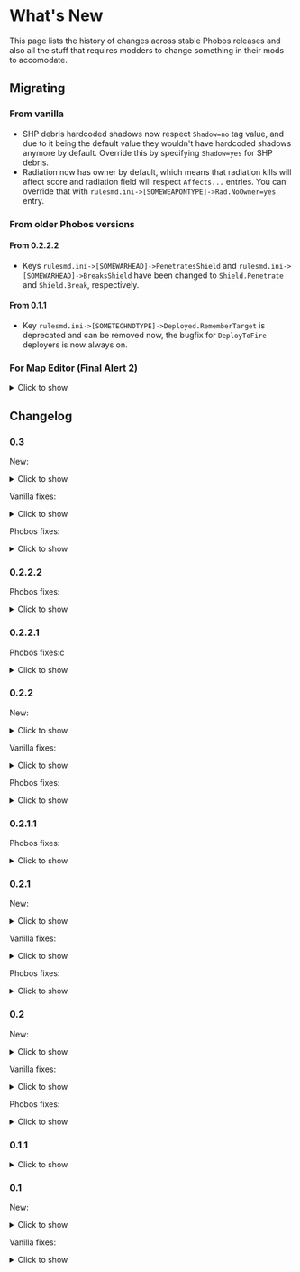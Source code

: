 # What's New

This page lists the history of changes across stable Phobos releases and also all the stuff that requires modders to change something in their mods to accomodate.

## Migrating

### From vanilla

- SHP debris hardcoded shadows now respect `Shadow=no` tag value, and due to it being the default value they wouldn't have hardcoded shadows anymore by default. Override this by specifying `Shadow=yes` for SHP debris.
- Radiation now has owner by default, which means that radiation kills will affect score and radiation field will respect `Affects...` entries. You can override that with `rulesmd.ini->[SOMEWEAPONTYPE]->Rad.NoOwner=yes` entry.

### From older Phobos versions

#### From 0.2.2.2
- Keys `rulesmd.ini->[SOMEWARHEAD]->PenetratesShield` and `rulesmd.ini->[SOMEWARHEAD]->BreaksShield` have been changed to `Shield.Penetrate` and `Shield.Break`, respectively.

#### From 0.1.1
- Key `rulesmd.ini->[SOMETECHNOTYPE]->Deployed.RememberTarget` is deprecated and can be removed now, the bugfix for `DeployToFire` deployers is now always on.

### For Map Editor (Final Alert 2)

<details>
    <summary>Click to show</summary>

    In `FAData.ini`:
    ```ini
    [ParamTypes]
    47=Structures,28
    53=Play BuildUp,10
    54=Use GlobalVar,10
    55=Operation,0
    56=Variable index,0
    57=Lower bound,0
    58=Upper bound,0
    59=Operate var is global,10
    60=Operate var index,0

    [EventsRA2]
    500=Local variable is greater than,48,6,0,0,[LONG DESC],0,1,500,1
    501=Local variable is less than,48,6,0,0,[LONG DESC],0,1,501,1
    502=Local variable equals to,48,6,0,0,[LONG DESC],0,1,502,1
    503=Local variable is greater than or equals to,48,6,0,0,[LONG DESC],0,1,503,1
    504=Local variable is less than or equals,48,6,0,0,[LONG DESC],0,1,504,1
    505=Local variable and X is true,48,6,0,0,[LONG DESC],0,1,505,1
    506=Global variable is greater than,48,6,0,0,[LONG DESC],0,1,506,1
    507=Global variable is less than,48,6,0,0,[LONG DESC],0,1,507,1
    508=Global variable equals to,48,6,0,0,[LONG DESC],0,1,508,1
    509=Global variable is greater than or queals to,48,6,0,0,[LONG DESC],0,1,509,1
    510=Global variable is less than or equals to,48,6,0,0,[LONG DESC],0,1,510,1
    511=Global variable and X is true,48,6,0,0,[LONG DESC],0,1,511,1
    512=Local variable is greater than local variable,48,3,0,0,[LONG DESC],0,1,500,1
    513=Local variable is less than local variable,48,3,0,0,[LONG DESC],0,1,501,1
    514=Local variable equals to local variable,48,3,0,0,[LONG DESC],0,1,502,1
    515=Local variable is greater than or equals to local variable,48,3,0,0,[LONG DESC],0,1,503,1
    516=Local variable is less than or equals local variable,48,3,0,0,[LONG DESC],0,1,504,1
    517=Local variable and local variable is true,48,3,0,0,[LONG DESC],0,1,505,1
    518=Global variable is greater than local variable,48,3,0,0,[LONG DESC],0,1,506,1
    519=Global variable is less than local variable,48,3,0,0,[LONG DESC],0,1,507,1
    520=Global variable equals to local variable,48,3,0,0,[LONG DESC],0,1,508,1
    521=Global variable is greater than or queals to local variable,48,3,0,0,[LONG DESC],0,1,509,1
    522=Global variable is less than or equals to local variable,48,3,0,0,[LONG DESC],0,1,510,1
    523=Global variable and local variable is true,48,3,0,0,[LONG DESC],0,1,511,1
    524=Local variable is greater than global variable,48,35,0,0,[LONG DESC],0,1,500,1
    525=Local variable is less than global variable,48,35,0,0,[LONG DESC],0,1,501,1
    526=Local variable equals to global variable,48,35,0,0,[LONG DESC],0,1,502,1
    527=Local variable is greater than or equals to global variable,48,35,0,0,[LONG DESC],0,1,503,1
    528=Local variable is less than or equals global variable,48,35,0,0,[LONG DESC],0,1,504,1
    529=Local variable and global variable is true,48,35,0,0,[LONG DESC],0,1,505,1
    530=Global variable is greater than global variable,48,35,0,0,[LONG DESC],0,1,506,1
    531=Global variable is less than global variable,48,35,0,0,[LONG DESC],0,1,507,1
    532=Global variable equals to global variable,48,35,0,0,[LONG DESC],0,1,508,1
    533=Global variable is greater than or queals to global variable,48,35,0,0,[LONG DESC],0,1,509,1
    534=Global variable is less than or equals to global variable,48,35,0,0,[LONG DESC],0,1,510,1
    535=Global variable and global variable is true,48,35,0,0,[LONG DESC],0,1,511,1

    [ActionsRA2]
    125=Build at...,-10,47,53,0,0,0,1,0,0,[LONG DESC],0,1,125
    500=Save game,-4,13,0,0,0,0,0,0,0,[LONG DESC],0,1,500,1
    501=Edit variable,0,56,55,6,54,0,0,0,0,[LONG DESC],0,1,501,1
    502=Generate random number,0,56,57,58,54,0,0,0,0,[LONG DESC],0,1,502,1
    503=Print variable value,0,56,54,0,0,0,0,0,0,[LONG DESC],0,1,503,0
    504=Binary operation,0,56,55,60,54,59,0,0,0,[LONG DESC],0,1,504,1
    505=Fire Super Weapon at specified location (Phobos),0,0,20,2,21,22,0,0,0,Launch a Super Weapon from [SuperWeaponTypes] list at a specified location. House=-1 means random target that isn't neutral. House=-2 means the first neutral house. House=-3 means random human target. Coordinate X=-1 means random. Coordinate Y=-1 means random,0,1,505
    506=Fire Super Weapon at specified waypoint (Phobos),0,0,20,2,30,0,0,0,0,Launch a Super Weapon from [SuperWeaponTypes] list at a specified waypoint. House=-1 means random target that isn't neutral. House=-2 means the first neutral house. House=-3 means random human target. Coordinate X=-1 means random. Coordinate Y=-1 means random,0,1,506

    ; FOLLOWING ENTRIES REQUIRE FA2SP.DLL (by secsome)
    [ScriptTypeLists]
    1=ScriptLocalVariable
    2=ScriptGlobalVariable
    3=ScriptLocalVariable_Local
    4=ScriptLocalVariable_Global
    5=ScriptGlobalVariable_Local
    6=ScriptGlobalVariable_Global

    [ScriptLocalVariable]
    HasExtraParam=Yes
    BuiltInType=14

    [ScriptGlobalVariable]
    HasExtraParam=Yes
    BuiltInType=5

    [ScriptLocalVariable_Local]
    HasExtraParam=Yes
    ExtraParamType=ScriptExtType_LocalVariables
    BuiltInType=14

    [ScriptLocalVariable_Global]
    HasExtraParam=Yes
    ExtraParamType=ScriptExtType_GlobalVariables
    BuiltInType=14

    [ScriptGlobalVariable_Local]
    HasExtraParam=Yes
    ExtraParamType=ScriptExtType_LocalVariables
    BuiltInType=5

    [ScriptGlobalVariable_Global]
    HasExtraParam=Yes
    ExtraParamType=ScriptExtType_GlobalVariables
    BuiltInType=5

    [ScriptExtType_LocalVariables]
    BuiltInType=14

    [ScriptExtType_GlobalVariables]
    BuiltInType=5

    [ScriptsRA2]   
    71=Timed Area Guard,20,0,1,[LONG DESC]
    72=Load Onto Transports,0,0,1,[LONG DESC]
    73=Wait until ammo is full,0,0,1,[LONG DESC]
    500=Local variable set,22,0,1,[LONG DESC]
    501=Local variable add,22,0,1,[LONG DESC]
    502=Local variable minus,22,0,1,[LONG DESC]
    503=Local variable multiply,22,0,1,[LONG DESC]
    504=Local variable divide,22,0,1,[LONG DESC]
    505=Local variable mod,22,0,1,[LONG DESC]
    506=Local variable leftshift,22,0,1,[LONG DESC]
    507=Local variable rightshift,22,0,1,[LONG DESC]
    508=Local variable reverse,22,0,1,[LONG DESC]
    509=Local variable xor,22,0,1,[LONG DESC]
    510=Local variable or,22,0,1,[LONG DESC]
    511=Local variable and,22,0,1,[LONG DESC]
    512=Global variable set,23,0,1,[LONG DESC]
    513=Global variable add,23,0,1,[LONG DESC]
    514=Global variable minus,23,0,1,[LONG DESC]
    515=Global variable multiply,23,0,1,[LONG DESC]
    516=Global variable divide,23,0,1,[LONG DESC]
    517=Global variable mod,23,0,1,[LONG DESC]
    518=Global variable leftshift,23,0,1,[LONG DESC]
    519=Global variable rightshift,23,0,1,[LONG DESC]
    520=Global variable reverse,23,0,1,[LONG DESC]
    521=Global variable xor,23,0,1,[LONG DESC]
    522=Global variable or,23,0,1,[LONG DESC]
    523=Global variable and,23,0,1,[LONG DESC]
    524=Local variable set by local variable,24,0,1,[LONG DESC]
    525=Local variable add by local variable,24,0,1,[LONG DESC]
    526=Local variable minus by local variable,24,0,1,[LONG DESC]
    527=Local variable multiply by local variable,24,0,1,[LONG DESC]
    528=Local variable divide by local variable,24,0,1,[LONG DESC]
    529=Local variable mod by local variable,24,0,1,[LONG DESC]
    530=Local variable leftshift by local variable,24,0,1,[LONG DESC]
    531=Local variable rightshift by local variable,24,0,1,[LONG DESC]
    532=Local variable reverse by local variable,24,0,1,[LONG DESC]
    533=Local variable xor by local variable,24,0,1,[LONG DESC]
    534=Local variable or by local variable,24,0,1,[LONG DESC]
    535=Local variable and by local variable,24,0,1,[LONG DESC]
    536=Global variable set by local variable,25,0,1,[LONG DESC]
    537=Global variable add by local variable,25,0,1,[LONG DESC]
    538=Global variable minus by local variable,25,0,1,[LONG DESC]
    539=Global variable multiply by local variable,25,0,1,[LONG DESC]
    540=Global variable divide by local variable,25,0,1,[LONG DESC]
    541=Global variable mod by local variable,25,0,1,[LONG DESC]
    542=Global variable leftshift by local variable,25,0,1,[LONG DESC]
    543=Global variable rightshift by local variable,25,0,1,[LONG DESC]
    544=Global variable reverse by local variable,25,0,1,[LONG DESC]
    545=Global variable xor by local variable,25,0,1,[LONG DESC]
    546=Global variable or by local variable,25,0,1,[LONG DESC]
    547=Global variable and by local variable,25,0,1,[LONG DESC]
    548=Local variable set by global variable,26,0,1,[LONG DESC]
    549=Local variable add by global variable,26,0,1,[LONG DESC]
    550=Local variable minus by global variable,26,0,1,[LONG DESC]
    551=Local variable multiply by global variable,26,0,1,[LONG DESC]
    552=Local variable divide by global variable,26,0,1,[LONG DESC]
    553=Local variable mod by global variable,26,0,1,[LONG DESC]
    554=Local variable leftshift by global variable,26,0,1,[LONG DESC]
    555=Local variable rightshift by global variable,26,0,1,[LONG DESC]
    556=Local variable reverse by global variable,26,0,1,[LONG DESC]
    557=Local variable xor by global variable,26,0,1,[LONG DESC]
    558=Local variable or by global variable,26,0,1,[LONG DESC]
    559=Local variable and by global variable,26,0,1,[LONG DESC]
    560=Global variable set by global variable,27,0,1,[LONG DESC]
    561=Global variable add by global variable,27,0,1,[LONG DESC]
    562=Global variable minus by global variable,27,0,1,[LONG DESC]
    563=Global variable multiply by global variable,27,0,1,[LONG DESC]
    564=Global variable divide by global variable,27,0,1,[LONG DESC]
    565=Global variable mod by global variable,27,0,1,[LONG DESC]
    566=Global variable leftshift by global variable,27,0,1,[LONG DESC]
    567=Global variable rightshift by global variable,27,0,1,[LONG DESC]
    568=Global variable reverse by global variable,27,0,1,[LONG DESC]
    569=Global variable xor by global variable,27,0,1,[LONG DESC]
    570=Global variable or by global variable,27,0,1,[LONG DESC]
    571=Global variable and by global variable,27,0,1,[LONG DESC]

    [ScriptParams] 
    22=Local variables,-1
    23=Global variables,-2
    24=Local variables,-3
    25=Local variables,-4
    26=Global variables,-5
    27=Global variables,-6
    ```
</details>

## Changelog

### 0.3

New:
<details>
    <summary>Click to show</summary>

    - LaserTrails initial implementation (by Kerbiter, ChrisLv_CN)
    - Anim-to-Unit logic and ability to randomize DestroyAnim (by Otamaa)
    - Shield modification warheads (by Starkku)
    - Shield BreakWeapon & InitialStrength (by Starkku)
    - Initial Strength for TechnoTypes (by Uranusian)
    - Re-enable obsolete `JumpjetControls` for TechnoTypes' default Jumpjet properties (by Uranusian)
    - Weapon targeting filter (by Uranusian, Starkku)
    - Secondary weapon fallback customization (by Starkku)
    - Burst-specific FLHs for TechnoTypes (by Starkku)
    - Burst delays for weapons (by Starkku)
    - AreaFire weapon target customization (by Starkku)
    - Auto-firing TechnoType weapons (by Starkku)
    - PowerPlant Enhancer (by secsome)
    - Unlimited Global / Local Variables (by secsome)
    - Adds a "Load Game" button to the retry dialog on mission failure (by secsome)
    - Default disguise for individual InfantryTypes (by secsome)
    - Quicksave hotkey command (by secsome)
    - Save Game Trigger Action (by secsome)
    - Numeric Variables (by secsome)
    - TechnoType's tooltip would display it's build time now (by secsome)
    - Allow `NotHuman=yes` infantry to use random `Death` anim sequence (by Otamaa)
    - Ability for warheads to trigger specific `NotHuman=yes` infantry `Death` anim sequence (by Otamaa)
    - XDrawOffset for animations (by Morton)
    - Customizable OpenTopped properties (by Otamaa)
    - Automatic Passenger Deletion (by FS-21)
    - Script Action 74 to 81, 84 to 91 and 104 to 105 for new AI attacks (by FS-21)
    - Script Actions 82 & 83 for modifying AI Trigger Current Weight (by FS-21)
    - Script Action 92 for waiting & repeat the same new AI attack if no target was found (by FS-21)
    - Script Action 93 that modifies the Team's Trigger Weight when ends the new attack action (by FS-21)
    - Script Action 94 for picking a random script from a list (by FS-21)
    - Script Action 95 to 102 and 106 to 109 for new AI movements towards certain objects (by FS-21)
    - Script Action 103 that Modify Target Distance in the new move actions (by FS-21)
    - Script Action 110 that Modify how ends the new move actions (by FS-21)
    - Script Action 111 that un-register Team success, is just the opposite effect of Action 49 (by FS-21)
    - Script Action 112 to regroup temporarily around the Team Leader (by FS-21)
    - Script Action 113 to Randomly Skip Next Action (by FS-21)
    - ObjectInfo now shows current Target and AI Trigger data (by FS-21)
    - Shield absorption and passthrough customization (by Morton)
    - Limbo Delivery of buildings (by Morton)
    - Ore stage threshold for `HideIfNoOre` (by Otamaa)
    - Image reading in art rules for all TechnoTypes (by Morton)
    - Attached animation layer customization (by Starkku)
    - Jumpjet unit layer deviation customization (by Starkku)
    - IsSimpleDeployer deploy direction & animation customizations (by Starkku)
    - Customizable projectile gravity (by secsome)
    - Gates can now link with walls correctly via `NSGates` or `EWGates` (by Uranusian)
    - Per-warhead toggle for decloak of damaged targets (by Starkku)
    - `DeployFireWeapon=-1` now allows the deployed infantries using both weapons as undeployed (by Uranusian)
    - Power delta (surplus) counter for sidebar (by Morton)
    - Added Production and Money to Dump Object Info command (by FS-21)
    - `EnemyUIName=` Now also works for other TechnoTypes (by Otamaa)
    - `DestroyAnim` & `DestroySound` for TerrainTypes (by Otamaa)
    - Weapons fired on warping in / out (by Starkku)
    - `Storage.TiberiumIndex` for customizing resource storage in structures (by FS-21)
    - Grinder improvements & customizations (by Starkku)
    - Attached animation position customization (by Starkku)
    - Trigger Action 505 for Firing at specified location (by FS-21)
    - Trigger Action 506 for Firing at waypoint (by FS-21)
    - New ways for self-killing objects under certaing cases (by FS-21)
    - `ForceWeapon.Naval.Decloacked` for overriding uncloaked underwater attack behavior (by FS-21)
    - Shrapnel enhancement (by secsome)
    - Shared Ammo for transports to passengers (by FS-21)
    - Additional critical hit logic customizations (by Starkku)
    - Laser trails for VoxelAnims (by Otamaa)
</details>

Vanilla fixes:
<details>
    <summary>Click to show</summary>

    - Fixed laser drawing code to allow for thicker lasers in house color draw mode (by Kerbiter, ChrisLv_CN)
    - Fixed DeathWeapon not detonating properly (by Uranusian)
    - Fixed lasers & other effects drawing from wrong offset with weapons that use Burst (by Starkku)
    - Fixed buildings with `Naval=yes` ignoring `WaterBound=no` to be forced to place onto water (by Uranusian)
    - Fixed temporal weapon crash under certain conditions where stack dump starts with 0051BB7D (by secsome)
    - Fixed the bug when retinting map lighting with a map action corrupted light sources (by secsome)
    - Fixed the bug when reading a map which puts `Preview(Pack)` after `Map` lead to the game fail to draw the preview (by secsome)
    - Fixed the bug that AITriggerTypes do not recognize building upgrades (by Uranusian)
    - Fixed AI Aircraft docks bug when Ares tag `[GlobalControls]` > `AllowParallelAIQueues=no` is set (by FS-21)
    - Fixed the bug when occupied building's `MuzzleFlashX` is drawn on the center of the building when `X` goes past 10 (by Otamaa)
    - Fixed jumpjet units that are `Crashable` not crashing to ground properly if destroyed while being pulled by a `Locomotor` warhead (by Starkku)
</details>

Phobos fixes:
<details>
    <summary>Click to show</summary>

    - Fixed shields being able to take damage when the parent TechnoType was under effects of a `Temporal` Warhead (by Starkku)
    - Improved shield behavior for forced damage (by Uranusian)
    - Fixed SplashList animations playing when a unit is hit on a bridge over water (by Uranusian)
    - Fixed shielded objects not decloaking if shield takes damage (by Starkku)
    - Fixed critical hit animation playing even if no critical hits were dealt due to `Crit.Affects` or `ImmuneToCrit` settings (by Starkku)
</details>

### 0.2.2.2

Phobos fixes:
<details>
    <summary>Click to show</summary>

    - Fixed shield type info not saving properly (by Uranusian)
    - Fixed extended building upgrades logic not properly interacting with Ares' BuildLimit check (by Uranusian)
    - Fix more random crashes for Cameo Priority (by Uranusian)
    - Fix aircraft weapons causing game freeze when burst index was not correctly reset after firing (by Starkku)
</details>

### 0.2.2.1

Phobos fixes:c
<details>
    <summary>Click to show</summary>

    - Fixed random crashes about CameoPriority (by Uranusian)
    - Fixed trigger action 125 not functioning properly (by Uranusian)
    - Fixed area warhead detonation not falling back to firer house (by Otamaa)
    - RadSite hook adjustment for `FootClass` to support Ares `RadImmune`; also various fixes to radiation / desolators (by Otamaa)
    - Fixed `Crit.Affects` not functioning properly (by Uranusian)
    - Fixed improper upgrade owner transfer which resulted in built ally / enemy building upgrades keeping the player who built them alive (by Kerbiter)
</details>

### 0.2.2

New:
<details>
    <summary>Click to show</summary>

    - Customizable producing progress "bars" like CnC:Remastered did (by Uranusian)
    - Customizable cameo sorting priority (by Uranusian)
    - Customizable harvester ore gathering animation (by secsome, Uranusian)
    - Allow making technos unable to be issued with movement order (by Uranusian)
</details>

Vanilla fixes:
<details>
    <summary>Click to show</summary>

    - Fixed non-IME keyboard input to be working correctly for languages / keyboard layouts that use character ranges other than Basic Latin and Latin-1 Supplement (by Belonit)
</details>

Phobos fixes:
<details>
    <summary>Click to show</summary>

    - Fixed the critical damage logic not functioning properly (by Uranusian)
    - Fixed the bug when executing the stop command game crashes (by Uranusian)
</details>

### 0.2.1.1

Phobos fixes:
<details>
    <summary>Click to show</summary>

    - Fixed occasional crashes introduced by `Speed=0` stationary vehicles code (by Starkku)
</details>

### 0.2.1

New:
<details>
    <summary>Click to show</summary>

    - Setting VehicleType `Speed` to 0 now makes game treat them as stationary (by Starkku)
</details>

Vanilla fixes:
<details>
    <summary>Click to show</summary>

    - Fixed the bug when after a failed placement the building/defence tab hotkeys won't trigger placement mode again (by Uranusian)
    - Fixed the bug when building with `UndeployInto` plays `EVA_NewRallypointEstablished` while undeploying (by secsome)
</details>

Phobos fixes:
<details>
    <summary>Click to show</summary>

    - Fixed the bug when trigger action `125 Build At...` wasn't actually producing a building when the target cells were occupied (by secsome)
</details>

### 0.2

New:
<details>
    <summary>Click to show</summary>

    - Shield logic for TechnoTypes (by Uranusian, secsome, Belonit) with warhead additions (by Starkku)
    - Custom Radiation Types (by AlexB, Otamaa, Belonit, Uranusian)
    - New ScriptType actions `71 Timed Area Guard`, `72 Load Onto Transports`, `73 Wait until ammo is full` (by FS-21)
    - Ore drills now have customizable ore type, range, ore growth stage and amount of cells generated (by Kerbiter)
    - Basic projectile interception logic (by AutoGavy, ChrisLv_CN, Kerbiter, Erzoid/SukaHati)
    - Customizable harvester active/total counter next to credits counter (by Uranusian)
    - Select Next Idle Harvester hotkey command (by Kerbiter)
    - Dump Object Info hotkey command (by secsome, FS-21)
    - Remove Disguise and Remove Mind Control warhead effects (by secsome)
    - Custom per-warhead SplashLists (by Uranusian)
    - `AnimList.PickRandom` used to randomize `AnimList` with no side effects (by secsome)
    - Chance-based critical damage system on warheads (by AutoGavy)
    - Optional mind control range limit (by Uranusian)
    - Multiple mind controllers can now release units on overload (by Uranusian, secsome)
    - Spawns now can be killed on low power and have limited pursuing range (by FS-21)
    - Spawns can now have the same exp. level as owner techno (by Uranusian)
    - `TurretOffset` now accepts `F,L,H` and `F,L` values instead of just `F` value (by Kerbiter)
    - ElectricBolt arc visuals can now be disabled per-arc (by Otamaa)
    - Semantic locomotor aliases for modder convenience (by Belonit)
    - Ability to specify amount of shots for strafing aircraft and burst simulation (by Starkku)
    - Customizeable Teleport/Chrono Locomotor properties per TechnoType (by Otamaa)
    - Maximum waypoints amount increased from 702 to 2147483647 (by secsome)
    - Customizeable Missing Cameo file (by Uranusian)
</details>

Vanilla fixes:
<details>
    <summary>Click to show</summary>

    - Map previews with zero size won't crash the game anymore (by Kerbiter, Belonit)
    - Tileset 255+ bridge fix (by E1 Elite)
    - Fixed fatal errors when `Blowfish.dll` couldn't be registered in the system properly due to missing admin rights (by Belonit)
    - Fix to take Burst into account for aircraft weapon shots beyond the first one (by Starkku)
    - Fixed the bug when units are already dead but still in map (for sinking, crashing, dying animation, etc.), they could die again (by Uranusian)
    - Fixed the bug when cloaked Desolator was unable to fire his deploy weapon (by Otamaa)
    - Fixed the bug when `InfiniteMindControl` with `Damage=1` will auto-release the victim to control new one (by Uranusian)
    - Fixed the bug that script action `Move to cell` was still using leftover cell calculations from previous games (by secsome)
    - Fixed the bug when trigger action `125 Build At...` didn't play buildup anim (by secsome)
    - Fixed `DebrisMaximums` (spawned debris type amounts cannot go beyond specified maximums anymore) (by Otamaa)
    - Fixes to `DeployFire` logic (`DeployFireWeapon`, `FireOnce`, stop command now work properly) (by Starkku)
</details>

Phobos fixes:
<details>
    <summary>Click to show</summary>

    - Properly rewritten a fix for mind-controlled vehicles deploying into buildings (by FS-21)
    - Properly rewritten `DeployToFire` fix, tag `Deployed.RememberTarget` is deprecated, now always on (by Kerbiter)
    - New warheads now work with Ares' `GenericWarhead` superweapon (by Belonit)
</details>

### 0.1.1
<details>
    <summary>Click to show</summary>

    - Fixed an occasional crash when selecting units with a selection box
</details>

### 0.1

New:
<details>
    <summary>Click to show</summary>

    - Full-color PCX graphics support (by Belonit)
    - Support for PCX loading screens of any size (by Belonit)
    - Extended sidebar tooltips with descriptions, recharge time and power consumption/generation (by Kerbiter, Belonit)
    - Selection priority filtering for box selection (by Kerbiter)
    - Shroud, reveal and money transact warheads (by Belonit)
    - Custom game icon command line arg (by Belonit)
    - Ability to disable black spawn position dots on map preview (by Belonit)
    - Ability to specify applicable building owner for building upgrades (by Kerbiter)
    - Customizable disk laser radius (by Belonit, Kerbiter)
    - Ability to switch to GDI sidebar layout for any side (by Belonit)
</details>

Vanilla fixes:
<details>
    <summary>Click to show</summary>

    - Deploying mind-controlled TechnoTypes won't make them permanently mind-controlled anymore (unfinished fix by DCoder)
    - SHP debris hardcoded shadows now respect `Shadow=no` tag value (by Kerbiter)
    - `DeployToFire` vehicles won't lose target on deploy anymore (unfinished fix by DCoder)
    - Fixed QWER hotkey tab switching not hiding the displayed tooltip as it should (by Belonit)
    - Sidebar tooltips now can go over sidebar bounds (by Belonit)
    - Lifted stupidly small limit for tooltip character amount (by Belonit)
</details>
